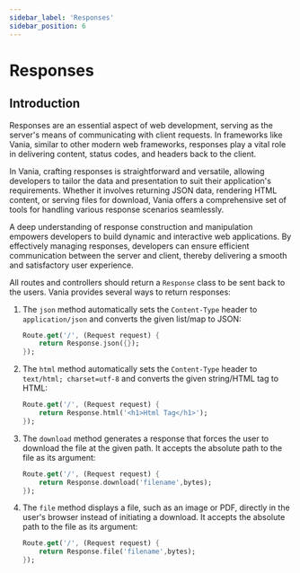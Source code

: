 ```yaml
---
sidebar_label: 'Responses'
sidebar_position: 6
---
```


# Responses

## Introduction

Responses are an essential aspect of web development, serving as the server's means of communicating with client requests. In frameworks like Vania, similar to other modern web frameworks, responses play a vital role in delivering content, status codes, and headers back to the client.

In Vania, crafting responses is straightforward and versatile, allowing developers to tailor the data and presentation to suit their application's requirements. Whether it involves returning JSON data, rendering HTML content, or serving files for download, Vania offers a comprehensive set of tools for handling various response scenarios seamlessly.

A deep understanding of response construction and manipulation empowers developers to build dynamic and interactive web applications. By effectively managing responses, developers can ensure efficient communication between the server and client, thereby delivering a smooth and satisfactory user experience.

All routes and controllers should return a `Response` class to be sent back to the users. Vania provides several ways to return responses:

1. The `json` method automatically sets the `Content-Type` header to `application/json` and converts the given list/map to JSON:

   ```dart
   Route.get('/', (Request request) {
       return Response.json({});
   });
   ```

2. The `html` method automatically sets the `Content-Type` header to `text/html; charset=utf-8` and converts the given string/HTML tag to HTML:

   ```dart
   Route.get('/', (Request request) {
       return Response.html('<h1>Html Tag</h1>');
   });
   ```

3. The `download` method generates a response that forces the user to download the file at the given path. It accepts the absolute path to the file as its argument:

   ```dart
   Route.get('/', (Request request) {
       return Response.download('filename',bytes);
   });
   ```

4. The `file` method displays a file, such as an image or PDF, directly in the user's browser instead of initiating a download. It accepts the absolute path to the file as its argument:

   ```dart
   Route.get('/', (Request request) {
       return Response.file('filename',bytes);
   });
   ```
